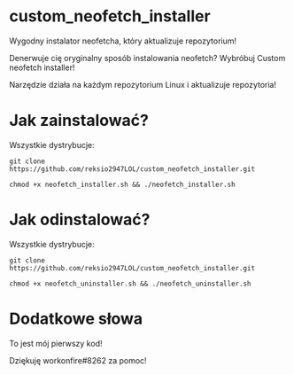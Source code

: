 # custom_neofetch_installer
Wygodny instalator neofetcha, który aktualizuje repozytorium!

Denerwuje cię oryginalny sposób instalowania neofetch?
Wybróbuj Custom neofetch installer!

Narzędzie działa na każdym repozytorium Linux i aktualizuje repozytoria!

# Jak zainstalować?


Wszystkie dystrybucje: 
```
git clone https://github.com/reksio2947LOL/custom_neofetch_installer.git

chmod +x neofetch_installer.sh && ./neofetch_installer.sh
```
# Jak odinstalować?

Wszystkie dystrybucje: 
```
git clone https://github.com/reksio2947LOL/custom_neofetch_installer.git

chmod +x neofetch_uninstaller.sh && ./neofetch_uninstaller.sh
```

# Dodatkowe słowa

To jest mój pierwszy kod!

Dziękuję workonfire#8262 za pomoc!
